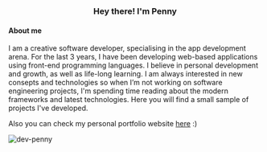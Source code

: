 <h3 align="center">Hey there! I'm Penny</h3>

<h4 align="start">About me</h4>

I am a creative software developer, specialising in the app development arena. For the last 3 years, I have been developing web-based applications using front-end programming languages. I believe in personal development and growth, as well as life-long learning. I am always interested in new consepts and technologies so when I’m not working on software engineering projects, I'm spending time reading about the modern frameworks and latest technologies. Here you will find a small sample of projects I've developed.

Also you can check my personal portfolio website [here](https://dev-penny.website/) :)


<p><img align="center" src="https://github-readme-stats.vercel.app/api/top-langs?username=dev-penny&show_icons=true&locale=en&layout=compact" alt="dev-penny" /></p>


